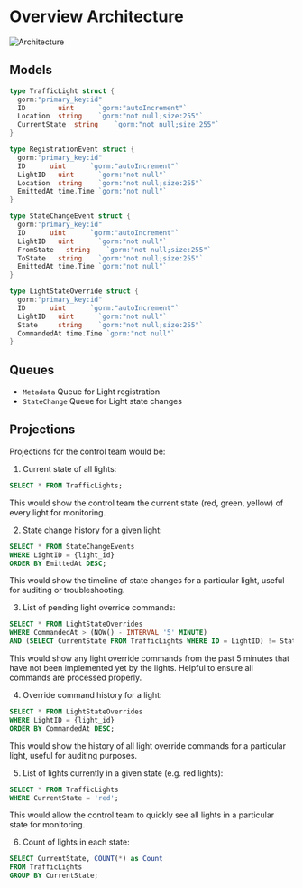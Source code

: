 # Overview Architecture

![Architecture](https://i.ibb.co/sykzVs0/2023-06-23-01-35.png)

## Models

```go
type TrafficLight struct {
  gorm:"primary_key:id"
  ID        uint      `gorm:"autoIncrement"`
  Location  string    `gorm:"not null;size:255"`
  CurrentState  string    `gorm:"not null;size:255"`
}

type RegistrationEvent struct {
  gorm:"primary_key:id"
  ID      uint      `gorm:"autoIncrement"`
  LightID   uint      `gorm:"not null"` 
  Location  string    `gorm:"not null;size:255"`
  EmittedAt time.Time `gorm:"not null"`
}

type StateChangeEvent struct {
  gorm:"primary_key:id"
  ID      uint      `gorm:"autoIncrement"`
  LightID   uint      `gorm:"not null"` 
  FromState   string    `gorm:"not null;size:255"`
  ToState   string    `gorm:"not null;size:255"`
  EmittedAt time.Time `gorm:"not null"`
}

type LightStateOverride struct {
  gorm:"primary_key:id"
  ID      uint      `gorm:"autoIncrement"`   
  LightID   uint      `gorm:"not null"`
  State     string    `gorm:"not null;size:255"` 
  CommandedAt time.Time `gorm:"not null"` 
}
```

## Queues

- `Metadata` Queue for Light registration
- `StateChange` Queue for Light state changes

## Projections

Projections for the control team would be:

1. Current state of all lights:

```sql
SELECT * FROM TrafficLights;
```

This would show the control team the current state (red, green, yellow) of every light for monitoring.

2. State change history for a given light:

```sql
SELECT * FROM StateChangeEvents 
WHERE LightID = {light_id}
ORDER BY EmittedAt DESC;
```

This would show the timeline of state changes for a particular light, useful for auditing or troubleshooting.

3. List of pending light override commands:

```sql
SELECT * FROM LightStateOverrides
WHERE CommandedAt > (NOW() - INTERVAL '5' MINUTE) 
AND (SELECT CurrentState FROM TrafficLights WHERE ID = LightID) != State; 
```

This would show any light override commands from the past 5 minutes that have not been implemented yet by the lights. Helpful to ensure all commands are processed properly.

4. Override command history for a light:

```sql
SELECT * FROM LightStateOverrides
WHERE LightID = {light_id}
ORDER BY CommandedAt DESC;
```

This would show the history of all light override commands for a particular light, useful for auditing purposes.

5. List of lights currently in a given state (e.g. red lights):

```sql
SELECT * FROM TrafficLights 
WHERE CurrentState = 'red';
```

This would allow the control team to quickly see all lights in a particular state for monitoring.

6. Count of lights in each state:

```sql
SELECT CurrentState, COUNT(*) as Count 
FROM TrafficLights 
GROUP BY CurrentState;
```
